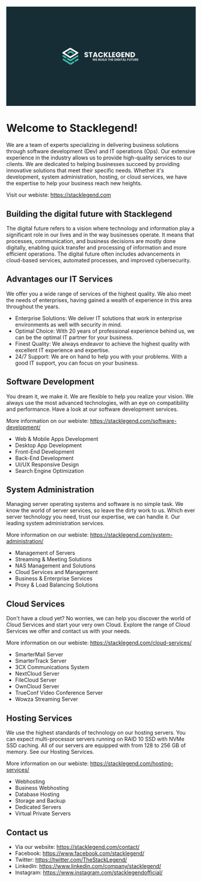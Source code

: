 ![Stacklegend](https://raw.githubusercontent.com/stacklegend/.github/main/profile/cover-stacklegend.jpg "Stacklegend")

# Welcome to Stacklegend!

We are a team of experts specializing in delivering business solutions through software development (Dev) and IT operations (Ops). Our extensive experience in the industry allows us to provide high-quality services to our clients. We are dedicated to helping businesses succeed by providing innovative solutions that meet their specific needs. Whether it's development, system administration, hosting, or cloud services, we have the expertise to help your business reach new heights.

Visit our webiste: https://stacklegend.com

## Building the digital future with Stacklegend

The digital future refers to a vision where technology and information play a significant role in our lives and in the way businesses operate. It means that processes, communication, and business decisions are mostly done digitally, enabling quick transfer and processing of information and more efficient operations. The digital future often includes advancements in cloud-based services, automated processes, and improved cybersecurity.

## Advantages our IT Services
We offer you a wide range of services of the highest quality. We also meet the needs of enterprises, having gained a wealth of experience in this area throughout the years.

- Enterprise Solutions: We deliver IT solutions that work in enterprise environments as well with security in mind.
- Optimal Choice: With 20 years of professional experience behind us, we can be the optimal IT partner for your business.
- Finest Quality: We always endeavor to achieve the highest quality with excellent IT experience and expertise.
- 24/7 Support: We are on hand to help you with your problems. With a good IT support, you can focus on your business.

## Software Development
You dream it, we make it. We are flexible to help you realize your vision. We always use the most advanced technologies, with an eye on compatibility and performance. Have a look at our software development services.

More information on our webiste: https://stacklegend.com/software-development/

- Web & Mobile Apps Development
- Desktop App Development
- Front-End Development
- Back-End Development
- UI/UX Responsive Design
- Search Engine Optimization

## System Administration
Managing server operating systems and software is no simple task. We know the world of server services, so leave the dirty work to us. Which ever server technology you need, trust our expertise, we can handle it. Our leading system administration services.

More information on our webiste: https://stacklegend.com/system-administration/

- Management of Servers
- Streaming & Meeting Solutions
- NAS Management and Solutions
- Cloud Services and Management
- Business & Enterprise Services
- Proxy & Load Balancing Solutions

## Cloud Services
Don't have a cloud yet? No worries, we can help you discover the world of Cloud Services and start your very own Cloud. Explore the range of Cloud Services we offer and contact us with your needs.

More information on our webiste: https://stacklegend.com/cloud-services/

- SmarterMail Server
- SmarterTrack Server
- 3CX Communications System
- NextCloud Server
- FileCloud Server
- OwnCloud Server
- TrueConf Video Conference Server
- Wowza Streaming Server

## Hosting Services
We use the highest standards of technology on our hosting servers. You can expect multi-processor servers running on RAID 10 SSD with NVMe SSD caching. All of our servers are equipped with from 128 to 256 GB of memory. See our Hosting Services.

More information on our webiste: https://stacklegend.com/hosting-services/

- Webhosting
- Business Webhosting
- Database Hosting
- Storage and Backup
- Dedicated Servers
- Virtual Private Servers

## Contact us
- Via our website: https://stacklegend.com/contact/
- Facebook: https://www.facebook.com/stacklegend/
- Twitter: https://twitter.com/TheStackLegend/
- LinkedIn: https://www.linkedin.com/company/stacklegend/
- Instagram: https://www.instagram.com/stacklegendofficial/
